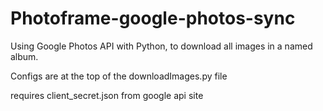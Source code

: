 # Photoframe-google-photos-sync
Using Google Photos API with Python, to download all images in a named album.

Configs are at the top of the downloadImages.py file

requires client_secret.json from google api site
